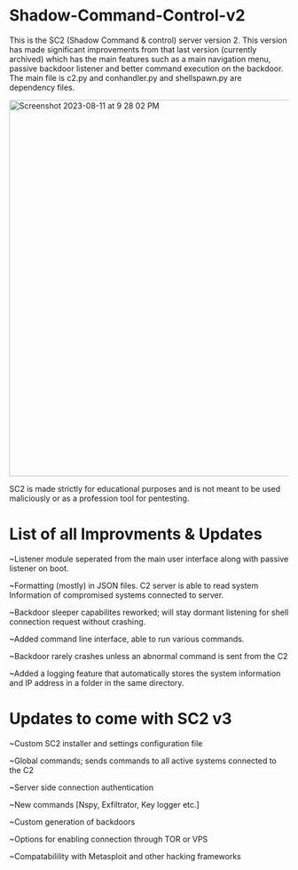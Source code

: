 # Shadow-Command-Control-v2

This is the SC2 (Shadow Command & control) server version 2. This version has made significant improvements from that last version (currently archived) which has the main features such as a main navigation menu, passive backdoor listener and better command execution on the backdoor. The main file is c2.py and conhandler.py and shellspawn.py are dependency files.

<img width="677" alt="Screenshot 2023-08-11 at 9 28 02 PM" src="https://github.com/whiteha0x07/Shadow-Command-Control-v2/assets/141960592/d6381cd0-6892-4b79-b5e7-52ed3bb4380d">

SC2 is made strictly for educational purposes and is not meant to be used maliciously or as a profession tool for pentesting. 

# List of all Improvments & Updates 

~Listener module seperated from the main user interface along with passive listener on boot. 

~Formatting (mostly) in JSON files. C2 server is able to read system Information of compromised systems connected to server. 

~Backdoor sleeper capabilites reworked; will stay dormant listening for shell connection request without crashing. 

~Added command line interface, able to run various commands.

~Backdoor rarely crashes unless an abnormal command is sent from the C2 

~Added a logging feature that automatically stores the system information and IP address in a folder in the same directory.

# Updates to come with SC2 v3 

~Custom SC2 installer and settings configuration file

~Global commands; sends commands to all active systems connected to the C2

~Server side connection authentication 

~New commands [Nspy, Exfiltrator, Key logger etc.]

~Custom generation of backdoors 

~Options for enabling connection through TOR or VPS

~Compatabilility with Metasploit and other hacking frameworks 




